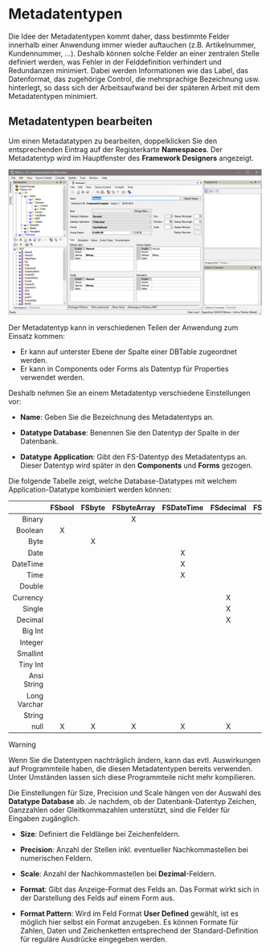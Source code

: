 # Metadatentypen

Die Idee der Metadatentypen kommt daher, dass bestimmte Felder innerhalb einer Anwendung immer wieder auftauchen (z.B. Artikelnummer, Kundennummer, ...). Deshalb können solche Felder an einer zentralen Stelle definiert werden, was Fehler in der Felddefinition verhindert und Redundanzen minimiert. Dabei werden Informationen wie das Label, das Datenformat, das zugehörige Control, die mehrsprachige Bezeichnung usw. hinterlegt, so dass sich der Arbeitsaufwand bei der späteren Arbeit mit dem Metadatentypen minimiert.

## Metadatentypen bearbeiten

Um einen Metadatatypen zu bearbeiten, doppelklicken Sie den entsprechenden Eintrag auf der Registerkarte **Namespaces**. Der Metadatentyp wird im Hauptfenster des **Framework Designers** angezeigt.

![MDT-Designer](media/mdt-designer.png)

Der Metadatentyp kann in verschiedenen Teilen der Anwendung zum Einsatz kommen:

* Er kann auf unterster Ebene der Spalte einer DBTable zugeordnet werden.
* Er kann in Components oder Forms als Datentyp für Properties verwendet werden.

Deshalb nehmen Sie an einem Metadatentyp verschiedene Einstellungen vor:

* **Name**:
Geben Sie die Bezeichnung des Metadatentyps an.

* **Datatype Database**:
Benennen Sie den Datentyp der Spalte in der Datenbank.

* **Datatype Application**:
Gibt den FS-Datentyp des Metadatentyps an. Dieser Datentyp wird später in den **Components** und **Forms** gezogen.

Die folgende Tabelle zeigt, welche Database-Datatypes mit welchem Application-Datatype kombiniert werden können:

|              | FSbool | FSbyte | FSbyteArray | FSDateTime | FSdecimal | FSdouble | FSfloat | FSint | FSlong | FSshort | FSstring |
|-------------:|:------:|:------:|:-----------:|:----------:|:---------:|:--------:|:-------:|:-----:|:------:|:-------:|:--------:|
| Binary       |        |        |      X      |            |           |          |         |       |        |         |          |
| Boolean      |    X   |        |             |            |           |          |         |       |        |         |          |
| Byte         |        |    X   |             |            |           |          |         |       |        |         |          |
| Date         |        |        |             |      X     |           |          |         |       |        |         |          |
| DateTime     |        |        |             |      X     |           |          |         |       |        |         |          |
| Time         |        |        |             |      X     |           |          |         |       |        |         |          |
| Double       |        |        |             |            |           |     X    |         |       |        |         |          |
| Currency     |        |        |             |            |     X     |     X    |    X    |       |        |         |          |
| Single       |        |        |             |            |     X     |     X    |    X    |       |        |         |          |
| Decimal      |        |        |             |            |     X     |          |         |       |    X   |         |          |
| Big Int      |        |        |             |            |           |          |         |       |    X   |         |          |
| Integer      |        |        |             |            |           |          |         |   X   |    X   |         |          |
| Smallint     |        |        |             |            |           |          |         |   X   |    X   |    X    |          |
| Tiny Int     |        |        |             |            |           |          |         |   X   |    X   |    X    |          |
| Ansi String  |        |        |             |            |           |          |         |       |        |         |     X    |
| Long Varchar |        |        |             |            |           |          |         |       |        |         |     X    |
| String       |        |        |             |            |           |          |         |       |        |         |     X    |
| null         |    X   |    X   |      X      |      X     |     X     |     X    |    X    |   X   |    X   |    X    |     X    |

> [!WARNING]
> Wenn Sie die Datentypen nachträglich ändern, kann das evtl. Auswirkungen auf Programmteile haben, die diesen Metadatentypen bereits verwenden. Unter Umständen lassen sich diese Programmteile nicht mehr kompilieren.

Die Einstellungen für Size, Precision und Scale hängen von der Auswahl des **Datatype Database** ab. Je nachdem, ob der Datenbank-Datentyp Zeichen, Ganzzahlen oder Gleitkommazahlen unterstützt, sind die Felder für Eingaben zugänglich.

* **Size**:
Definiert die Feldlänge bei Zeichenfeldern.

* **Precision**:
Anzahl der Stellen inkl. eventueller Nachkommastellen bei numerischen Feldern. 

* **Scale**:
Anzahl der Nachkommastellen bei **Dezimal**-Feldern.

* **Format**:
Gibt das Anzeige-Format des Felds an. Das Format wirkt sich in der Darstellung des Felds auf einem Form aus.

* **Format Pattern**:
Wird im Feld Format **User Defined** gewählt, ist es möglich hier selbst ein Format anzugeben. Es können Formate für Zahlen, Daten und Zeichenketten entsprechend der Standard-Definition für reguläre Ausdrücke eingegeben werden.

